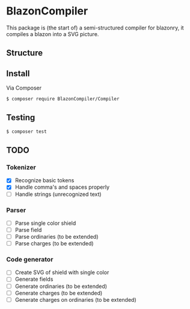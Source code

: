 # BlazonCompiler

This package is (the start of) a semi-structured compiler for blazonry, it compiles a blazon into a SVG picture.

## Structure



## Install

Via Composer

``` bash
$ composer require BlazonCompiler/Compiler
```


## Testing

``` bash
$ composer test
```

## TODO
### Tokenizer
- [x] Recognize basic tokens
- [x] Handle comma's and spaces properly
- [ ] Handle strings (unrecognized text)

### Parser
- [ ] Parse single color shield
- [ ] Parse field
- [ ] Parse ordinaries (to be extended)
- [ ] Parse charges (to be extended)

### Code generator
- [ ] Create SVG of shield with single color
- [ ] Generate fields
- [ ] Generate ordinaries (to be extended)
- [ ] Generate charges (to be extended)
- [ ] Generate charges on ordinaries (to be extended)
